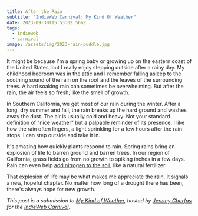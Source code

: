 ```yaml
---
title: After the Rain
subtitle: "IndieWeb Carnival: My Kind Of Weather"
date: 2023-09-30T15:53:02.566Z
tags:
  - indieweb
  - carnival
image: /assets/img/2023-rain-puddle.jpg
---
```

It might be because I'm a spring baby or growing up on the eastern coast of the United States, but I really enjoy stepping outside after a rainy day.
My childhood bedroom was in the attic and I remember falling asleep to the soothing sound of the rain on the roof and the leaves of the surrounding trees.
A hard soaking rain can sometimes be overwhelming.
But after the rain, the air feels so fresh; like the smell of growth.

In Southern California, we get most of our rain during the winter.
After a long, dry summer and fall, the rain breaks up the hard ground and washes away the dust.
The air is usually cold and heavy.
Not your standard definition of "nice weather" but a palpable reminder of its presence.
I like how the rain often lingers, a light sprinkling for a few hours after the rain stops.
I can step outside and take it in.

It's amazing how quickly plants respond to rain.
Spring rains bring an explosion of life to barren ground and barren trees.
In our region of California, grass fields go from no growth to spiking inches in a few days.
Rain can even help [add nitrogen to the soil](https://wxguys.ssec.wisc.edu/2022/09/06/lightning-nitrogen-soil/), like a natural fertilizer.

That explosion of life may be what makes me appreciate the rain.
It signals a new, hopeful chapter.
No matter how long of a drought there has been, there's always hope for new growth.

*This post is a submission to [My Kind of Weather](https://www.jeremycherfas.net/blog/my-kind-of-weather), hosted by [Jeremy Cherfas](https://www.jeremycherfas.net/) for the [IndieWeb Carnival](https://indieweb.org/indieweb-carnival).*
